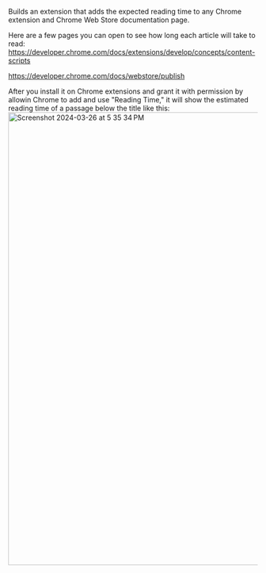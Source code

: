 Builds an extension that adds the expected reading time to any Chrome extension and Chrome Web Store documentation page.


Here are a few pages you can open to see how long each article will take to read:
https://developer.chrome.com/docs/extensions/develop/concepts/content-scripts

https://developer.chrome.com/docs/webstore/publish

After you install it on Chrome extensions and grant it with permission by allowin Chrome to add and use "Reading Time," it will show the estimated reading time of a passage below the title like this: 
<img width="913" alt="Screenshot 2024-03-26 at 5 35 34 PM" src="https://github.com/yjyolandeyan/chrome_extensions_playoff/assets/158221697/7193a0e1-4f52-4dca-8840-bb655eb4ad4c">
